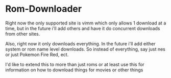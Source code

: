 # Rom-Downloader

Right now the only supported site is vimm which only allows 1 download at a time, but in the future i'll add others and have it do concurrent downloads from other sites.

Also, right now it only downloads everything.  In the future i'll add either system or rom name level downloads. So instead of everything, say just nes or just Pokemon Fire Red, ect.

I'd like to extend this to more than just roms or at least use this for information on how to download things for movies or other things
